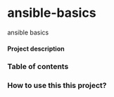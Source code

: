 # ansible-basics
ansible basics
#### Project description
### Table of contents
### How to use this this project?

